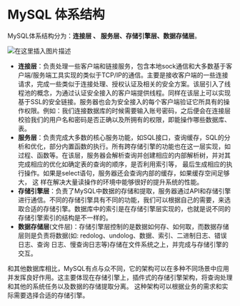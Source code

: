 # MySQL 体系结构

MySQL体系结构分为：**连接层 、 服务层、存储引擎层、数据存储层**。

![在这里插入图片描述](https://fastly.jsdelivr.net/gh/LetengZzz/img@main/tc2/img202407092241497.png)

- **连接层**：负责处理一些客户端和链接服务，包含本地sock通信和大多数基于客户端/服务端工具实现的类似于TCP/IP的通信。主要是接收客户端的一些连接请求，完成一些类似于连接处理、授权认证及相关的安全方案。该层引入了线程池的概念，为通过认证安全接入的客户端提供线程。同样在该层上可以实现基于SSL的安全链接。服务器也会为安全接入的每个客户端验证它所具有的操作权限。例如：我们连接数据库的时候需要输入账号密码，之后便会在连接层校验我们的用户名和密码是否正确以及所拥有的权限，即能操作哪些数据库、表。
- **服务层**：负责完成大多数的核心服务功能，如SQL接口，查询缓存，SQL的分析和优化，部分内置函数的执行。所有跨存储引擎的功能也在这一层实现，如过程、函数等。在该层，服务器会解析查询并创建相应的内部解析树，并对其完成相应的优化如确定表的查询的顺序，是否利用索引等， 最后生成相应的执行操作。如果是select语句，服务器还会查询内部的缓存，如果缓存空间足够大， 这 样在解决大量读操作的环境中能够很好的提升系统的性能。
- **存储引擎层**：负责了MySQL中数据的存储和提取，服务器通过API和存储引擎进行通信。不同的存储引擎具有不同的功能，我们可以根据自己的需要，来选取合适的存储引擎。数据库中的索引是在存储引擎层实现的，也就是说不同的存储引擎索引的结构是不一样的。
- **数据存储层**(文件层)：存储引擎层控制的是数据如何存、如何取，而数据存储层则是负责将数据(如: redolog、undolog、数据、索引、二进制日志、错误日志、查询 日志、慢查询日志等)存储在文件系统之上，并完成与存储引擎的交互。

和其他数据库相比，MySQL有点与众不同，它的架构可以在多种不同场景中应用并发挥良好作用。这主要体现在存储引擎上，插件式的存储引擎架构，将查询处理和其他的系统任务以及数据的存储提取分离。 这种架构可以根据业务的需求和实际需要选择合适的存储引擎。
